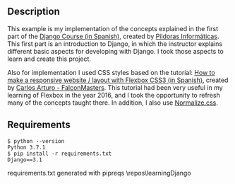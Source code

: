 ## Description

This example is my implementation of the concepts explained in the first part of the [Django Course (in Spanish)](https://www.youtube.com/watch?v=7XO1AzwkPPE&list=PLU8oAlHdN5BmfvwxFO7HdPciOCmmYneAB&index=1), created by [Pildoras Informáticas](https://www.pildorasinformaticas.es).
This first part is an introduction to Django, in which the instructor explains different basic aspects for developing with Django. I took those aspects to learn and create this project. 

Also for implementation I used CSS styles based on the tutorial: [How to make a responsive website / layout with Flexbox CSS3 (in Spanish)](http://www.falconmasters.com/web-design/sitio-web-layout-flexbox/), created by [Carlos Arturo - FalconMasters](https://github.com/falconmasters).
This tutorial had been very useful in my learning of Flexbox in the year 2016, and I took the opportunity to refresh many of the concepts taught there. In addition, I also use [Normalize.css](https://necolas.github.io/normalize.css/). 

## Requirements
```console
$ python --version  
Python 3.7.1  
$ pip install -r requirements.txt  
Django==3.1  
```
requirements.txt generated with pipreqs \repos\learningDjango